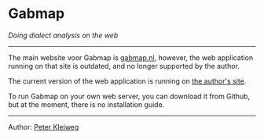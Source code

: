 # Gabmap

*Doing dialect analysis on the web*

- - -

The main website voor Gabmap is [gabmap.nl](http://www.gabmap.nl/),
however, the web application running on that site is outdated, and no
longer supported by the author.

The current version of the web application is running on [the author's
site](http://www.let.rug.nl/~kleiweg/L04/webapp/).

To run Gabmap on your own web server, you can download it from Github,
but at the moment, there is no installation guide.

- - -
Author: [Peter Kleiweg](http://www.let.rug.nl/~kleiweg/)
